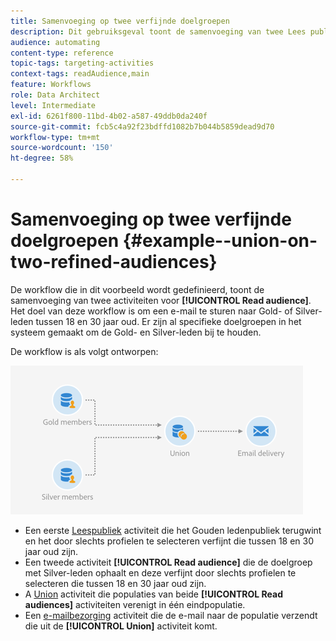 ```yaml
---
title: Samenvoeging op twee verfijnde doelgroepen
description: Dit gebruiksgeval toont de samenvoeging van twee Lees publieksactiviteiten.
audience: automating
content-type: reference
topic-tags: targeting-activities
context-tags: readAudience,main
feature: Workflows
role: Data Architect
level: Intermediate
exl-id: 6261f800-11bd-4b02-a587-49ddb0da240f
source-git-commit: fcb5c4a92f23bdffd1082b7b044b5859dead9d70
workflow-type: tm+mt
source-wordcount: '150'
ht-degree: 58%

---
```


# Samenvoeging op twee verfijnde doelgroepen {#example--union-on-two-refined-audiences}

De workflow die in dit voorbeeld wordt gedefinieerd, toont de samenvoeging van twee activiteiten voor **[!UICONTROL Read audience]**. Het doel van deze workflow is om een e-mail te sturen naar Gold- of Silver-leden tussen 18 en 30 jaar oud. Er zijn al specifieke doelgroepen in het systeem gemaakt om de Gold- en Silver-leden bij te houden.

De workflow is als volgt ontworpen:

![](assets/readaudience_activity_example1.png)

* Een eerste [Leespubliek](../../automating/using/read-audience.md) activiteit die het Gouden ledenpubliek terugwint en het door slechts profielen te selecteren verfijnt die tussen 18 en 30 jaar oud zijn.
* Een tweede activiteit **[!UICONTROL Read audience]** die de doelgroep met Silver-leden ophaalt en deze verfijnt door slechts profielen te selecteren die tussen 18 en 30 jaar oud zijn.
* A [Union](../../automating/using/union.md) activiteit die populaties van beide **[!UICONTROL Read audiences]** activiteiten verenigt in één eindpopulatie.
* Een [e-mailbezorging](../../automating/using/email-delivery.md) activiteit die de e-mail naar de populatie verzendt die uit de **[!UICONTROL Union]** activiteit komt.
